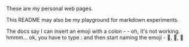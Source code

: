 These are my personal web pages.

This README may also be my playground for markdown experiments.

The docs say I can insert an emoji with a colon -  - oh, it's not working. hmmm...
ok, you have to type : and then start naming the emoji - 🥇, 🛑, 🚦

